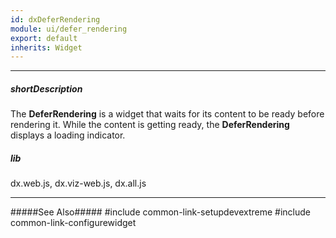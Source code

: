 ```yaml
---
id: dxDeferRendering
module: ui/defer_rendering
export: default
inherits: Widget
---
```

---
##### shortDescription
The **DeferRendering** is a widget that waits for its content to be ready before rendering it. While the content is getting ready, the **DeferRendering** displays a loading indicator.

##### lib
dx.web.js, dx.viz-web.js, dx.all.js

---
#####See Also#####
#include common-link-setupdevextreme
#include common-link-configurewidget